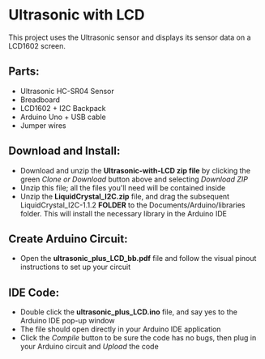 # Ultrasonic with LCD
This project uses the Ultrasonic sensor and displays its sensor data on a LCD1602 screen.


## Parts:

- Ultrasonic HC-SR04 Sensor
- Breadboard
- LCD1602 + I2C Backpack
- Arduino Uno + USB cable
- Jumper wires
  
  
## Download and Install:

- Download and unzip the **Ultrasonic-with-LCD zip file** by clicking the green *Clone or Download* button above and selecting *Download ZIP* 
- Unzip this file; all the files you'll need will be contained inside
- Unzip the **LiquidCrystal_I2C.zip** file, and drag the subsequent LiquidCrystal_I2C-1.1.2 **FOLDER** to the Documents/Arduino/libraries folder. This will install the necessary library in the Arduino IDE  


## Create Arduino Circuit:
- Open the **ultrasonic_plus_LCD_bb.pdf** file and follow the visual pinout instructions to set up your circuit


## IDE Code:

- Double click the **ultrasonic_plus_LCD.ino** file, and say yes to the Arduino IDE pop-up window
- The file should open directly in your Arduino IDE application  
- Click the *Compile* button to be sure the code has no bugs, then plug in your Arduino circuit and *Upload* the code




